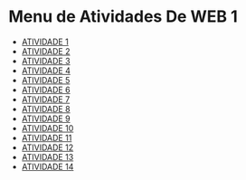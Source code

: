 # Menu de Atividades De WEB 1

- [ATIVIDADE 1 ]( https://thaystavaress.github.io/atividade01/)
- [ATIVIDADE 2 ](https://thaystavaress.github.io/Atividade-02-Web1/)
- [ATIVIDADE 3 ]( https://thaystavaress.github.io/Atividade-03/)
- [ATIVIDADE 4 ](https://thaystavaress.github.io/Atividade-04/)
- [ATIVIDADE 5 ](https://thaystavaress.github.io/Atividade-05/)
- [ATIVIDADE 6 ]()
- [ATIVIDADE 7 ]()
- [ATIVIDADE 8 ]()
- [ATIVIDADE 9 ]()
- [ATIVIDADE 10 ]()
- [ATIVIDADE 11 ]()
- [ATIVIDADE 12 ]()
- [ATIVIDADE 13 ]()
- [ATIVIDADE 14 ]()
